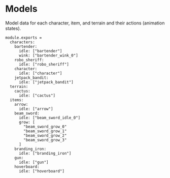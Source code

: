 Models
======

Model data for each character, item, and terrain
and their actions (animation states).

    module.exports =
      characters:
        bartender:
          idle: ["bartender"]
          wink: ["bartender_wink_0"]
        robo_sheriff:
          idle: ["robo_sheriff"]
        character:
          idle: ["character"]
        jetpack_bandit:
          idle: ["jetpack_bandit"]
      terrain:
        cactus:
          idle: ["cactus"]
      items:
        arrow:
          idle: ["arrow"]
        beam_sword:
          idle: ["beam_sword_idle_0"]
          grow: [
            "beam_sword_grow_0"
            "beam_sword_grow_1"
            "beam_sword_grow_2"
            "beam_sword_grow_3"
          ]
        branding_iron:
          idle: ["branding_iron"]
        gun:
          idle: ["gun"]
        hoverboard:
          idle: ["hoverboard"]
